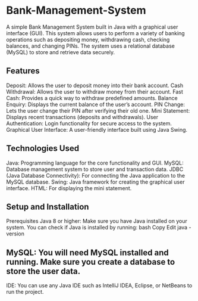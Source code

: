 # Bank-Management-System

A simple Bank Management System built in Java with a graphical user interface (GUI). This system allows users to perform a variety of banking operations such as depositing money, withdrawing cash, checking balances, and changing PINs. The system uses a relational database (MySQL) to store and retrieve data securely.

## Features
Deposit: Allows the user to deposit money into their bank account.
Cash Withdrawal: Allows the user to withdraw money from their account.
Fast Cash: Provides a quick way to withdraw predefined amounts.
Balance Enquiry: Displays the current balance of the user’s account.
PIN Change: Lets the user change their PIN after verifying their old one.
Mini Statement: Displays recent transactions (deposits and withdrawals).
User Authentication: Login functionality for secure access to the system.
Graphical User Interface: A user-friendly interface built using Java Swing.
## Technologies Used
Java: Programming language for the core functionality and GUI.
MySQL: Database management system to store user and transaction data.
JDBC (Java Database Connectivity): For connecting the Java application to the MySQL database.
Swing: Java framework for creating the graphical user interface.
HTML: For displaying the mini statement.
## Setup and Installation
Prerequisites
Java 8 or higher: Make sure you have Java installed on your system. You can check if Java is installed by running:
bash
Copy
Edit
java -version
## MySQL: You will need MySQL installed and running. Make sure you create a database to store the user data.
IDE: You can use any Java IDE such as IntelliJ IDEA, Eclipse, or NetBeans to run the project.
